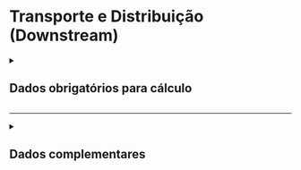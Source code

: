 # Transporte e Distribuição (Downstream)

<details>
  <summary><strong><h2>Dados obrigatórios para cálculo</strong></summary>

#### Cálculo de emissões por tipo e ano de fabricação da frota de veículos no ano

Campo no Supabase|Valores GHG|
|---|---|
`categoria_de_emissoes`|_TRANSPORTE E DISTRIBUIÇÃO (DOWNSTREAM) 1_
`date`|Data da referência _(yyyy-mm-dd hh:mm:ss)_|
[tipo_veiculo_frota](https://github.com/ZNIT-Tech/documentation/blob/main/Veiculos%20da%20Frota.md)|Tipo da frota de veículos|
`ano_frota`|Ano da frota|
`consumo_anual`|Consumo anual de combustível _(litros)_|
`consumo_mensal`|Consumo mensal de combustível _(litros)_|

<sub><em>Obs.: Inserir apenas consumo mensal ou consumo anual</em></sub>

---
#### Cálculo de emissões por tipo de combustível no ano

Campo no Supabase|Valores GHG
|---|---|
`categoria_de_emissoes`|_TRANSPORTE E DISTRIBUIÇÃO (DOWNSTREAM) 2_
`date`|Data da referência _(yyyy-mm-dd hh:mm:ss)_|
[combustivel](https://github.com/ZNIT-Tech/documentation/blob/main/Combustiveis.md)|Tipo de combustível|
`consumo_anual`|Consumo anual _(litros, m³ ou kg)_|
`consumo_mensal`|Consumo referente ao mês de date _(litros, m³ ou kg)_|

<sub><em>Obs.: Inserir apenas consumo mensal ou consumo anual</em></sub>

---
#### Cálculo de emissões por distância percorrida e peso da carga fracionada transportada (caminhões e veículos de carga) no ano

Campos no Supabase|Valores GHG|
|---|---|
`categoria_de_emissoes`|_TRANSPORTE E DISTRIBUIÇÃO (DOWNSTREAM) 3_|
[Id_caminhao](https://github.com/ZNIT-Tech/documentation/blob/main/Caminhoes.md)|Tipo de veículo|
`carga_transportada`|Carga Transportada _(t)_|
`consumo_anual`|Distância Percorrida _(km)_|


---
#### Cálculo de emissões por distância percorrida e idade da frota no ano

Campo no Supabase|Valores GHG|
|---|---|
`categoria_de_emissoes`|_TRANSPORTE E DISTRIBUIÇÃO (DOWNSTREAM) 4_
`date`|Data da referência _(yyyy-mm-dd hh:mm:ss)_|
[tipo_veiculo_frota](https://github.com/ZNIT-Tech/documentation/blob/main/Veiculos%20da%20Frota.md)|Tipo da frota de veículos|
`ano_frota`|Ano da frota|
`ano_do_veculo`|Ano do veículo|
`consumo_anual`|Distância percorrida / ano _(km)_|
`consumo_mensal`|Distância percorrida / mês referente a date _(km)_|

<sub><em>Obs.: Inserir apenas consumo mensal ou consumo anual. Quant só é usado quando consumo_mensal e consumo_anual não forem preenchidos. Ano_do_veculo só utiliza quando ano_frota não for preenchido</em></sub>

</details>

---

<details>
  <summary><h2><strong>Dados complementares</strong></summary>

|Campo no Supabase|Valor|
|---|---|
|`cnpj_fornecedor`|CNPJ Fornecedor|
|`nome_fornecedor`|Nome Fornecedor|
`numero_do_documento`|Chave da NFe|
`natureza_da_operao`|Natureza da operação|
`cdigo_do_produto`|Codigo produto|
`ncm`|NCM|
`un`|Unidade de medida|
`quant`|Quantidade|
`peso_nf`|Peso|
`endereco_do_experdidor`|Endereço do remetente|
`endereco_do_destinatrio`|Endereço do destinatário|


</details>
